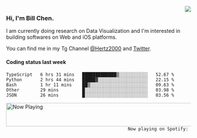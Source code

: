 <img  align="right" src="https://github-readme-stats.vercel.app/api?username=BillChen2k&show_icons=false&count_private=true&hide_title=true">

### Hi, I'm Bill Chen.

I am currently doing research on Data Visualization and I'm interested in building softwares on Web and iOS platforms.

You can find me in my Tg Channel [@Hertz2000](https://t.me/Hertz2000) and [Twitter](https://twitter.com/billchen2k).

#### Coding status last week

<!--START_SECTION:waka-->
```text
TypeScript   6 hrs 31 mins   █████████████▒░░░░░░░░░░░   52.67 % 
Python       2 hrs 44 mins   █████▓░░░░░░░░░░░░░░░░░░░   22.15 % 
Bash         1 hr 11 mins    ██▒░░░░░░░░░░░░░░░░░░░░░░   09.63 % 
Other        29 mins         █░░░░░░░░░░░░░░░░░░░░░░░░   03.98 % 
JSON         26 mins         █░░░░░░░░░░░░░░░░░░░░░░░░   03.56 % 
```
<!--END_SECTION:waka-->


<div>
<a href="https://spotify-now-playing.billchen2k.vercel.app/now-playing?open">
   <img align="right" src="https://spotify-now-playing.billchen2k.vercel.app/now-playing" width="540" height="64" alt="Now Playing">
</a>
</div>

<div>
<p align="right"><code>Now playing on Spotify: </code></p>
</div>

<!--
**BillChen2K/BillChen2K** is a ✨ _special_ ✨ repository because its `README.md` (this file) appears on your GitHub profile.

Here are some ideas to get you started:

- 🔭 I’m currently working on ...
- 🌱 I’m currently learning ...
- 👯 I’m looking to collaborate on ...
- 🤔 I’m looking for help with ...
- 💬 Ask me about ...
- 📫 How to reach me: ...
- 😄 Pronouns: ...
- ⚡ Fun fact: ...
-->
